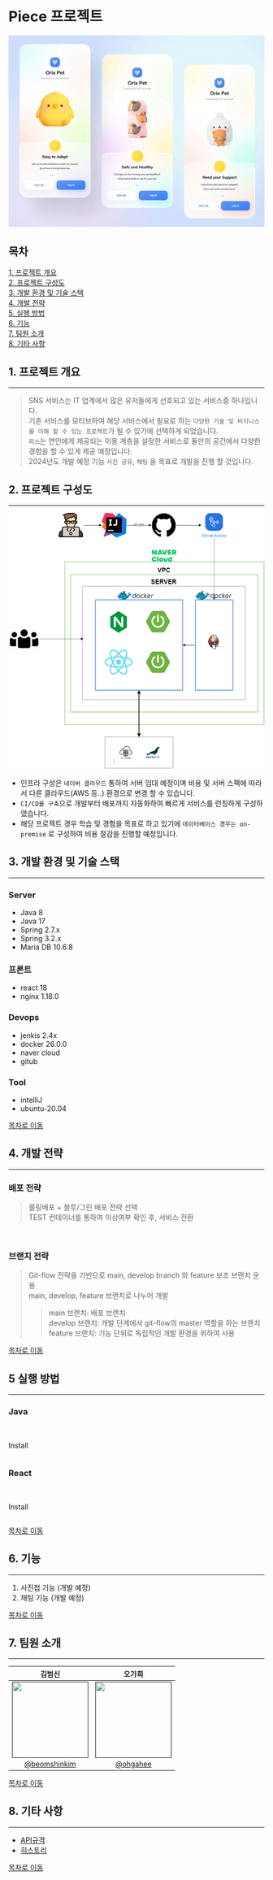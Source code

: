 # Piece 프로젝트  

<img src="./main.png">

## 목차
[1. 프로젝트 개요](#1-프로젝트-개요) <br>
[2. 프로젝트 구성도](#2-프로젝트-구성도) <br>
[3. 개발 환경 및 기술 스택](#3-개발-환경-및-기술-스택) <br>
[4. 개발 전략](#4-개발-전략) <br>
[5. 실행 방법](#5-실행-방법) <br>
[6. 기능](#6-기능) <br>
[7. 팀원 소개](#7-팀원-소개) <br>
[8. 기타 사항](#8-기타-사항) <br>

## 1. 프로젝트 개요

------------
> SNS 서비스는 IT 업계에서 많은 유저들에게 선호되고 있는 서비스중 하나입니다. <br>
> 기존 서비스를 모티브하여 해당 서비스에서 필요로 하는 `다양한 기술 및 비지니스를 이해 할 수 있는 프로젝트`가 될 수 있기에 선택하게 되었습니다. <br>
> `피스`는 연인에게 제공되는 이용 계층을 설정한 서비스로 둘만의 공간에서 다양한 경험을 할 수 있게 제공 예정입니다. <br>
> 2024년도 개발 예정 기능 `사진 공유`, `채팅` 을 목표로 개발을 진행 할 것입니다.

## 2. 프로젝트 구성도

------------

<img src="./diagram.png">

- 인프라 구성은 `네이버 클라우드` 통하여 서버 임대 예정이며 비용 및 서버 스펙에 따라서 다른 클라우드(AWS 등..) 환경으로 변경 할 수 있습니다.
- `CI/CD를 구축`으로 개발부터 배포까지 자동화하여 빠르게 서비스를 런칭하게 구성하였습니다.
- 해당 프로젝트 경우 학습 및 경험을 목표로 하고 있기에 `데이터베이스 경우는 on-premise` 로 구성하여 비용 절감을 진행할 예정입니다.

## 3. 개발 환경 및 기술 스택

------------

### Server
  - Java 8
  - Java 17
  - Spring 2.7.x
  - Spring 3.2.x
  - Maria DB 10.6.8

### 프론트
  - react 18
  - nginx 1.18.0

### Devops
  - jenkis 2.4x
  - docker 26.0.0
  - naver cloud
  - gitub

### Tool
  - intelliJ
  - ubuntu-20.04

[목차로 이동](#목차)

## 4. 개발 전략

------------

### 배포 전략
> 롤링배포 + 블루/그린 배포 전략 선택 <br> 
> TEST 컨테이너를 통하여 이상여부 확인 후, 서비스 전환 

<br>

### 브랜치 전략
> Git-flow 전략을 기반으로 main, develop branch 와 feature 보조 브랜치 운용 <br>
> main, develop, feature 브랜치로 나누어 개발
> > main 브랜치: 배포 브랜치 <br>
> > develop 브랜치: 개발 단계에서 git-flow의 master 역할을 하는 브랜치 <br>
> > feature 브랜치: 기능 단위로 독립적인 개발 환경을 위하여 사용

[목차로 이동](#목차)

## 5 실행 방법

------------

### Java

<br>

Install

```angular2html

```


### React

<br>

Install

```angular2html

```

[목차로 이동](#목차)

## 6. 기능

------------
1. 사진첩 기능 (개발 예정)
2. 채팅 기능 (개발 예정)

[목차로 이동](#목차)
## 7. 팀원 소개

------------

<div align="center">


|                         **김범신**                        |                       **오가희**                      |
|:--------------------------------------------------------:|:----------------------------------------------------:|
| [<img src="" height=150 width=150> <br/> @beomshinkim]() | [<img src="" height=150 width=150> <br/> @ohgahee]() |

</div>

[목차로 이동](#목차)

## 8. 기타 사항

------------

- [API규격](http://123.com)
- [히스토리](http://123.com)

[목차로 이동](#목차)
